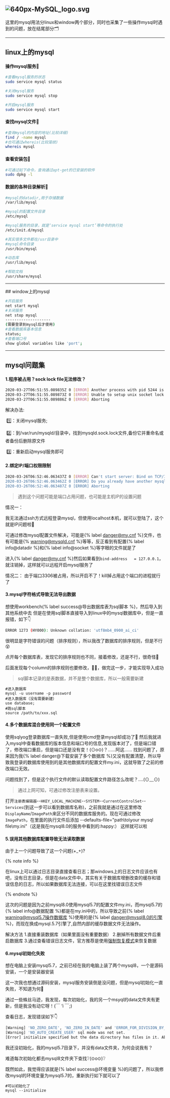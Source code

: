 ## ![640px-MySQL_logo.svg](F:%5CAA_LLJ%5CGitRepository%5CDailyNote%5CDataBase%5C640px-MySQL_logo.svg.png)

这里的mysql用法分linux和window两个部分，同时也采集了一些操作mysql时遇到的问题，放在结尾部分:card_index_dividers:

<!--more-->

<hr>

## linux上的mysql

#### 操作mysql服务:mushroom:

```sh
#查看mysql服务的状态
sudo service mysql status

#关闭mysql服务
sudo service mysql stop

#开启mysql服务
sudo service mysql start 
```

#### 查找mysql文件:sunflower:

```sh
#查询mysql的内容的地址(比较详细)
find / -name mysql  
#也可通过whereis(比较笼统)
whereis mysql
```

#### 查看安装包:herb:

```sh
#可通过如下命令，查询通过apt-get的已安装的软件
sudo dpkg -l
```

#### 数据的各种目录解析:seedling:

```sh
#mysql的datadir,用于存储数据
/var/lib/mysql

#mysql的配置文件目录
/etc/mysql

#mysql服务的目录，就是‘service mysql start’等命令的执行处
/etc/init.d/mysql

#其实很多文件都在/usr目录中
#mysql命令目录
/usr/bin/mysql

#动态库
/usr/lib/mysql

#帮助文档
/usr/share/mysql

```

<hr>
## window上的mysql


```sh
#开启服务
net start mysql
#关闭服务
net stop mysql
--------------------
(需要登录到mysql后才使用)
#查看数据库基本信息
status;
#查看端口号
show global variables like 'port';  
```

<hr>

## mysql问题集

#### 1.程序被占用？sock lock file无法修改？

```sh
2020-03-27T06:51:55.089835Z 0 [ERROR] Another process with pid 5244 is using unix socket file.
2020-03-27T06:51:55.089873Z 0 [ERROR] Unable to setup unix socket lock file.
2020-03-27T06:51:55.089886Z 0 [ERROR] Aborting
```

<span class="ljspan ljspan-red">解决办法</span>:

​	:one:：关闭mysql服务;

​	:two:：到/var/run/mysqld/目录中，找到mysqld.sock.lock文件,备份它并重命名或者备份后删除原文件

​	:three:：重新启动mysql服务即可	

#### 2.绑定IP/端口权限限制

```sh
2020-03-26T06:52:46.063437Z 0 [ERROR] Can't start server: Bind on TCP/IP port: Permission denied
2020-03-26T06:52:46.063462Z 0 [ERROR] Do you already have another mysqld server running on port: 3306 ?
2020-03-26T06:52:46.063487Z 0 [ERROR] Aborting
```

>遇到这个问题可能是端口占用问题，也可能是主机IP的设置问题

情况一：

我无法通过ssh方式远程登录mysql，但使用localhost本机，就可以登陆了，这个就是IP问题啦:pencil:

可通过修改mysql配置文件解决，可能是{% label danger@my.cnf %}文件，也有可能是{% warning@mysqld.cnf %}等等，反正看到有配置{% label info@datadir %}和{% label info@socket %}等字眼的文件就是了

进入{% label danger@my.cnf %}然后如果看到`bind-address   = 127.0.0.1`，就注销掉，这样就可以远程开启mysql服务了

情况二：
由于端口3306被占用，所以开启不了！kill掉占用这个端口的进程就行了

#### 3.mysql字符格式导致无法导出数据

想使用workbench{% label success@导出数据库表为sql脚本 %}，然后导入到其他系统中去
但是在使用sql脚本直接导入到linux中的mysql数据库中，但是一直报错，如下:point_down:

```sh
ERROR 1273 (HY000): Unknown collation: 'utf8mb4_0900_ai_ci'
```

很明显是字符错误的问题（排序规则），所以我改了数据库的排序规则，但是不行:dizzy_face:

点开每个数据库表，发现它的排序规则也不同，接着修改，还是不行，很奇怪:older_man:

后面发现每个column的排序规则也要修改，:turtle::turtle:，做完这一步，才能实现导入成功

> sql脚本记录的是表数据，并不是整个数据库，所以一般需要新建

```shell
#进入数据库
mysql -u username -p password
#进入数据库（没有需要新建）
use database;
#跑sql脚本
source /path/to/xxx.sql
```

#### 4.多个数据库混合使用同一个配置文件

使用<span class="ljspan ljspan-blue">sqlyog</span>登录数据库一直失败,但是使用cmd登录mysql却成功了:bow:
然后我就进入mysql中查看数据库的版本信息和端口号的信息,发现版本对了，但是端口错了，修改端口重启，但是端口还是没有变！(⊙o⊙)？......阿这......
找到问题了，原来因为我{% label danger@下载安装了多个数据库 %}又没有配置清楚，所以导致我登录的数据库使用到的是其他数据库的配置文件my.ini，这就导致了之前的修改端口无效。

问题找到了，但是这个执行文件的默认读取配置文件路径怎么改呢？....(⊙﹏⊙)

> 通过上网可知，可通过修改注册表来设置。

打开`注册表编辑器`--`HKEY_LOCAL_MACHINE`--`SYSTEM`--`CurrentControlSet`--`Services`(到这一步可以看到数据库名称)，之前我就是通过在这里修改`DisplayName`/`ImagePath`来区分不同的数据库服务的。现在可通过修改`ImagePath`，在里面的执行文件后添加
 --defaults-file="path\to\your mysql file\my.ini"（这是我在mysql8.0的服务中看到的:happy:）
这样就可以啦

#### 5.误用其他数据库配置导致无法读取数据

由于上一个问题导致了这一个问题(+_+)?

{% note info %}

在linux上可以通过日志目录直接查看日志；那windows上的日志文件应该也有吧，没有日志目录，但是在data文件中，其实有关于数据库增删改查的缓存和错误信息的日志，所以如果数据库无法连接，可以在这里找错误日志文件

{% endnote %}

这次的问题是因为之前mysql8.0使用mysql5.7的配置文件my.ini，而mysql5.7的{% label info@数据配置 %}都是在my.ini中的，所以导致之前{% label warning@mysql5.7操作数据库 %}使用的是{% label danger@mysql8.0的引擎 %}，而现在换成mysql.5.7引擎了,自然内部的缓存数据文件无法操作。

<span class="ljspan ljspan-red">解决方法</span>
1.直接重装数据库（如果里面没有重要数据）
2.删掉所有数据文件后重启数据库
3.通过查看错误日志文件，官方推荐是使用[强制恢复模式](https://dev.mysql.com/doc/refman/5.7/en/forcing-innodb-recovery.html)来恢复数据

#### 6.mysql初始化失败

想在电脑上安装mysql5.7，之前已经在我的电脑上装了两个mysql8，一个是源码安装，一个是安装器安装

这一次我也想通过源码安装，mysql服务安装倒是没问题，但是mysql初始化一直失败，不知道为何:hear_no_evil:

通过一些蛛丝马迹，我发现，每次初始化，我的另一个msyql的data文件夹有更新，但是我没有动它呀！(￣ ‘i ￣;)

查看日志，发现错误如下:point_down:

```sh
[Warning] 'NO_ZERO_DATE', 'NO_ZERO_IN_DATE' and 'ERROR_FOR_DIVISION_BY_ZERO' sql modes should be used with strict mode. They will be merged with strict mode in a future release.
[Warning] 'NO_AUTO_CREATE_USER' sql mode was not set.
[Error] initialize specified but the data directory has files in it. Aborting
```

我还没初始化，我的mysql5.7目录下，并没有data文件夹，为何会说我有？

难道每次初始化都去mysql8文件夹下查找:grey_question:(⊙o⊙):grey_question:

既然如此，我觉得应该就是{% label success@环境变量 %}的问题了，所以我修改mysql的环境变量为mysql5.7的，重新执行如下就可以了

```mysql
#可以初始化了
mysql --initialize  
```

